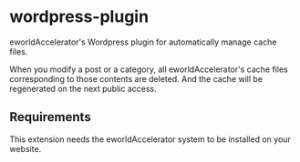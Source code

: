 # wordpress-plugin
eworldAccelerator's Wordpress plugin for automatically manage cache files.

When you modify a post or a category, all eworldAccelerator's cache files corresponding to those contents are deleted. And the cache will be regenerated on the next public access.

## Requirements

This extension needs the eworldAccelerator system to be installed on your website.
